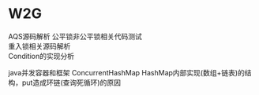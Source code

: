 # W2G
AQS源码解析
    公平锁非公平锁相关代码测试  
    重入锁相关源码解析  
    Condition的实现分析  


java并发容器和框架
    ConcurrentHashMap
        HashMap内部实现(数组+链表)的结构，put造成环链(查询死循环)的原因  
